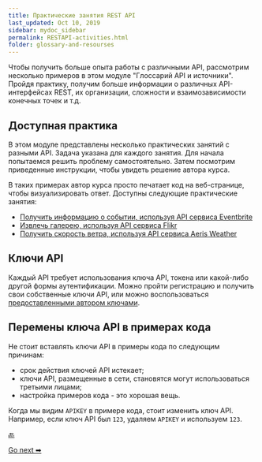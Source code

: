 ```yaml
---
title: Практические занятия REST API
last_updated: Oct 10, 2019
sidebar: mydoc_sidebar
permalink: RESTAPI-activities.html
folder: glossary-and-resourses
---
```


Чтобы получить больше опыта работы с различными API, рассмотрим несколько примеров в этом модуле "Глоссарий API и источники". Пройдя практику, получим больше информации о различных API-интерфейсах REST, их организации, сложности и взаимозависимости конечных точек и т.д.

<a name="available"></a>
## Доступная практика

В этом модуле представлены несколько практических занятий с разными API. Задача указана для каждого занятия. Для начала попытаемся решить проблему самостоятельно. Затем посмотрим приведенные инструкции, чтобы увидеть решение автора курса.

В таких примерах автор курса просто печатает код на веб-странице, чтобы визуализировать ответ. Доступны следующие практические занятия:

- [Получить информацию о событии, используя API сервиса Eventbrite](Get-event-information-using-Eventbrite-API.html)
- [Извлечь галерею, используя API сервиса Flikr](Retrieve-gallery-using-Flickr-API.html)
- [Получить скорость ветра, используя API сервиса Aeris Weather](Get-wind-speed-using-Aeris-API.html)

<a name="shortcut"></a>
## Ключи API

Каждый API требует использования ключа API, токена или какой-либо другой формы аутентификации. Можно пройти регистрацию и получить свои собственные ключи API, или можно воспользоваться [предоставленными автором ключами](https://idratherbewriting.com/learnapidoc/assets/files/apikeys.txt).


<a name="swap"></a>
## Перемены ключа API в примерах кода

Не стоит вставлять ключи API в примеры кода по следующим причинам:

- срок действия ключей API истекает;
- ключи API, размещенные в сети, становятся могут использоваться третьими лицами;
- настройка примеров кода - это хорошая вещь.

Когда мы видим `APIKEY` в примере кода, стоит изменить ключ API. Например, если ключ API был `123`, удаляем `APIKEY` и используем `123`.

[🔙](Glossary-for-API-documentation.html)

[Go next ➡](Get-event-information-using-Eventbrite-API.html)
